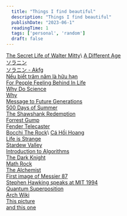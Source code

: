 ```yaml
---
  title: "Things I find beautiful"
  description: "Things I find beautiful"
  publishDate: "2023-06-1"
  readingTime: 1
  tags: ['personal', 'random']
  draft: false
---
```


[The Secret Life of Walter Mitty](https://en.wikipedia.org/wiki/The_Secret_Life_of_Walter_Mitty_(2013_film))\
[A Different Age](https://www.youtube.com/watch?v=n1h1AOeVQ38)\
[ソラニン](https://en.wikipedia.org/wiki/Solanin)\
[ソラニン - Akfg](https://www.youtube.com/watch?v=xZD1B1TskXs)\
[Nếu biết trăm năm là hữu hạn](https://www.reader.com.vn/review-sach-neu-biet-tram-nam-la-huu-han-a39.html)\
[For People Feeling Behind In Life](https://www.youtube.com/watch?v=eac-_ys_f_Q)\
[Why Do Science](https://www.youtube.com/watch?v=WdSerqgb-d0)\
[Why](https://www.youtube.com/watch?v=36GT2zI8lVA&t=56s)\
[Message to Future Generations](https://www.youtube.com/watch?v=ihaB8AFOhZo)\
[500 Days of Summer](https://en.wikipedia.org/wiki/500_Days_of_Summer)\
[The Shawshank Redemption](https://en.wikipedia.org/wiki/The_Shawshank_Redemption)\
[Forrest Gump](https://en.wikipedia.org/wiki/Forrest_Gump)\
[Fender Telecaster](https://en.wikipedia.org/wiki/Fender_Telecaster)\
[Bocchi The Rock](https://en.wikipedia.org/wiki/Bocchi_the_Rock!)\
[Cá Hồi Hoang](https://vi.wikipedia.org/wiki/C%C3%A1_H%E1%BB%93i_Hoang)\
[Life is Strange](https://en.wikipedia.org/wiki/Life_Is_Strange)\
[Stardew Valley](https://www.stardewvalley.net/)\
[Introduction to Algorithms](https://en.wikipedia.org/wiki/Introduction_to_Algorithms)\
[The Dark Knight](https://en.wikipedia.org/wiki/The_Dark_Knight)\
[Math Rock](https://en.wikipedia.org/wiki/Math_rock)\
[The Alchemist](https://en.wikipedia.org/wiki/The_Alchemist_(novel))\
[First image of Messier 87](https://en.wikipedia.org/wiki/Black_hole)\
[Stephen Hawking speaks at MIT 1994](https://www.youtube.com/watch?v=b-2GV0T5Zpc)\
[Quantum Superposition](https://en.wikipedia.org/wiki/Quantum_superposition)\
[Arch Wiki](https://wiki.archlinux.org/)\
[This picture](https://drive.google.com/file/d/19d5d_CFwZe2GztCr2KrW4o5j460YE5A0/view?usp=sharing)\
[and this one](https://drive.google.com/file/d/19ffviGffxN20ZiK8VLrURVstYI5jOMyL/view?usp=sharing)
